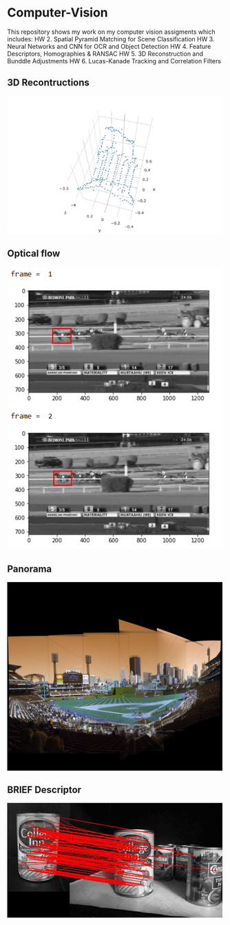 # Computer-Vision
This repository shows my work on my computer vision assigments which includes: 
HW 2. Spatial Pyramid Matching for Scene Classification
HW 3. Neural Networks and CNN for OCR and Object Detection
HW 4. Feature Descriptors, Homographies & RANSAC
HW 5. 3D Reconstruction and Bunddle Adjustments
HW 6. Lucas-Kanade Tracking and Correlation Filters

## 3D Recontructions 
<img src="https://github.com/vishnumh/Computer-Vision/blob/main/HW5/images/q3b.png" width="500">

## Optical flow
<img src="https://github.com/vishnumh/Computer-Vision/blob/main/HW6/q1_2_race_1.PNG" width="500">

## Panorama
<img src="https://github.com/vishnumh/Computer-Vision/blob/main/HW4/pano_final.png" width="500">

## BRIEF Descriptor
<img src="https://github.com/vishnumh/Computer-Vision/blob/main/HW4/figure/matches.png" width="500">
